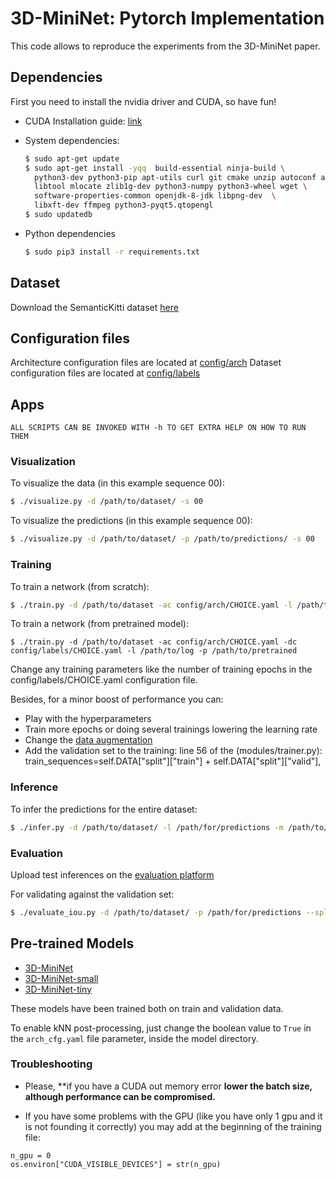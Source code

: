 # 3D-MiniNet: Pytorch Implementation 

This code allows to reproduce the experiments from the 3D-MiniNet paper.

## Dependencies

First you need to install the nvidia driver and CUDA, so have fun!

- CUDA Installation guide: [link](https://docs.nvidia.com/cuda/cuda-installation-guide-linux/index.html)

- System dependencies:

  ```sh
  $ sudo apt-get update 
  $ sudo apt-get install -yqq  build-essential ninja-build \
    python3-dev python3-pip apt-utils curl git cmake unzip autoconf autogen \
    libtool mlocate zlib1g-dev python3-numpy python3-wheel wget \
    software-properties-common openjdk-8-jdk libpng-dev  \
    libxft-dev ffmpeg python3-pyqt5.qtopengl
  $ sudo updatedb
  ```

- Python dependencies

  ```sh
  $ sudo pip3 install -r requirements.txt
  ```



## Dataset

Download the SemanticKitti dataset [here](http://semantic-kitti.org/dataset.html#download)

## Configuration files

Architecture configuration files are located at [config/arch](config/arch/)
Dataset configuration files are located at [config/labels](config/labels/)

## Apps

`ALL SCRIPTS CAN BE INVOKED WITH -h TO GET EXTRA HELP ON HOW TO RUN THEM`

### Visualization

To visualize the data (in this example sequence 00):

```sh
$ ./visualize.py -d /path/to/dataset/ -s 00
```

To visualize the predictions (in this example sequence 00):

```sh
$ ./visualize.py -d /path/to/dataset/ -p /path/to/predictions/ -s 00
```

### Training

To train a network (from scratch):

```sh
$ ./train.py -d /path/to/dataset -ac config/arch/CHOICE.yaml -l /path/to/log
```

To train a network (from pretrained model):

```
$ ./train.py -d /path/to/dataset -ac config/arch/CHOICE.yaml -dc config/labels/CHOICE.yaml -l /path/to/log -p /path/to/pretrained
```

Change any training parameters like the number of training epochs in the config/labels/CHOICE.yaml configuration file.

Besides, for a minor boost of performance you can:
- Play with the hyperparameters 
- Train more epochs or doing several trainings lowering the learning rate
- Change the [data augmentation](https://github.com/Shathe/3D-MiniNet-private/blob/master/pytorch_code/lidar-bonnetal/train/common/laserscan.py#L85)
- Add the validation set to the training: line 56 of the (modules/trainer.py): train_sequences=self.DATA["split"]["train"] + self.DATA["split"]["valid"],


### Inference

To infer the predictions for the entire dataset:

```sh
$ ./infer.py -d /path/to/dataset/ -l /path/for/predictions -m /path/to/model
````

### Evaluation

Upload test inferences on the [evaluation platform](https://competitions.codalab.org/competitions/20331)

For validating against the validation set:
```sh
$ ./evaluate_iou.py -d /path/to/dataset/ -p /path/for/predictions --split valid
````



## Pre-trained Models

- [3D-MiniNet](models/3D-MiniNet)
- [3D-MiniNet-small](models/3D-MiniNet-small)
- [3D-MiniNet-tiny](models/3D-MiniNet-tiny)

These models have been trained both on train and validation data.

To enable kNN post-processing, just change the boolean value to `True` in the `arch_cfg.yaml` file parameter, inside the model directory.

### Troubleshooting
- Please, **if you have a CUDA out memory error **lower the batch size, although performance can be compromised.**

- If you have some problems with the GPU (like you have only 1 gpu and it is not founding it correctly) you may add at the beginning of the training file:
``` 
n_gpu = 0
os.environ["CUDA_VISIBLE_DEVICES"] = str(n_gpu)
```